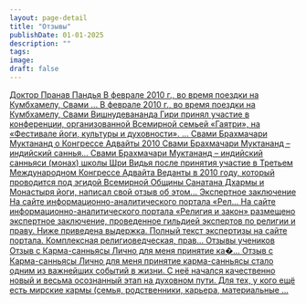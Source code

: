 ```yaml
---
layout: page-detail
title: "Отзывы"
publishDate: 01-01-2025
description: ""
tags:
image:
draft: false
---
```


[ Доктор Пранав Пандья  В феврале 2010 г., во время поездки на Кумбхамелу, Свами ...  В феврале 2010 г., во время поездки на Кумбхамелу, Свами Вишнудевананда Гири принял участие в конференции, организованной Всемирной семьей «Гаятри», на «Фестивале йоги, культуры и духовности». ... ](/nashi-ashramy-yogi/otzyvy/doktor-pranav-pandya/) [ Свами Брахмачари Муктананд о Конгрессе Адвайты 2010 Свами Брахмачари Муктананд – индийский саннья... Свами Брахмачари Муктананд – индийский санньяси (монах) школы Шри Видья после принятия участие в Третьем Международном Конгрессе Адвайта Веданты в 2010 году, который проводится под эгидой Всемирной Общины Санатана Дхармы и Монастыря йоги, написал свой отзыв об этом... ](/nashi-ashramy-yogi/otzyvy/svami-brakhmachari-muktanand-o-kongresse-advayty-2010/) [ Экспертное заключение На сайте информационно-аналитического портала «Рел... На сайте информационно-аналитического портала «Религия и закон» размещено экспертное заключение, проведенное гильдией экспертов по религии и праву. Ниже приведена выдержка. Полный текст экспертизы на сайте портала. Комплексная религиоведческая, прав... ](/nashi-ashramy-yogi/otzyvy/ekspertnoe-zaklyuchenie/) [ Отзывы учеников Отзыв с Карма-санньясы Лично для меня принятие ка�... Отзыв с Карма-санньясы Лично для меня принятие карма-санньясы стало одним из важнейших событий в жизни. С неё начался качественно новый и весьма осознанный этап на духовном пути. Для тех, у кого ещё есть мирские кармы (семья, родственники, карьера, материальные ... ](/nashi-ashramy-yogi/otzyvy/otzyvy-uchenikov/) 

  
